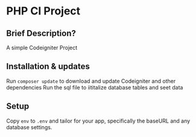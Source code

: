 # PHP CI Project

## Brief Description?

A simple Codeigniter Project 

## Installation & updates

Run  `composer update` to download and update Codeigniter and other dependencies
Run the sql file to iititalize database tables and seet data

## Setup

Copy `env` to `.env` and tailor for your app, specifically the baseURL
and any database settings.

